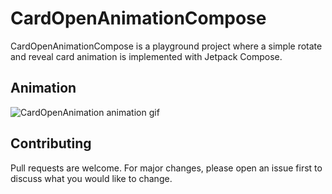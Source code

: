 # CardOpenAnimationCompose

CardOpenAnimationCompose is a playground project where a simple rotate and reveal card animation is implemented with Jetpack Compose.

## Animation
![CardOpenAnimation animation gif](cardOpenAnimationCompose.gif|width=500)

## Contributing
Pull requests are welcome. For major changes, please open an issue first to discuss what you would like to change.
